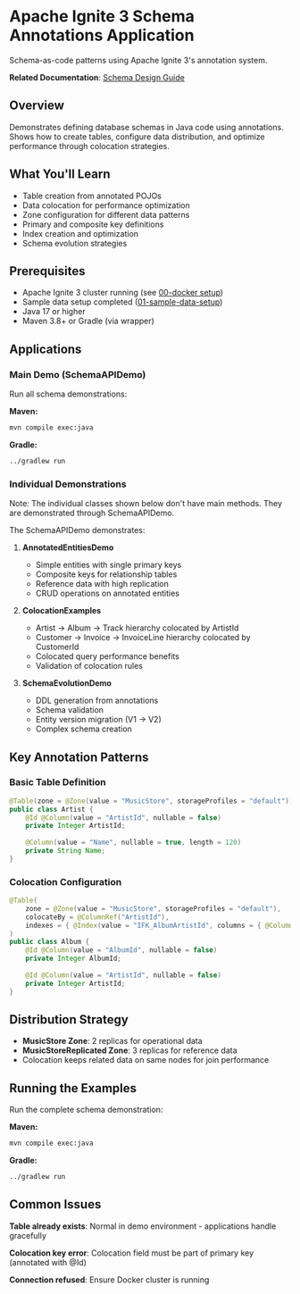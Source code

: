 # Apache Ignite 3 Schema Annotations Application

Schema-as-code patterns using Apache Ignite 3's annotation system.

**Related Documentation**: [Schema Design Guide](../../docs/02-schema-design/01-basic-annotations.md)

## Overview

Demonstrates defining database schemas in Java code using annotations. Shows how to create tables, configure data distribution, and optimize performance through colocation strategies.

## What You'll Learn

- Table creation from annotated POJOs
- Data colocation for performance optimization
- Zone configuration for different data patterns
- Primary and composite key definitions
- Index creation and optimization
- Schema evolution strategies

## Prerequisites

- Apache Ignite 3 cluster running (see [00-docker setup](../00-docker/README.md))
- Sample data setup completed ([01-sample-data-setup](../01-sample-data-setup/))
- Java 17 or higher
- Maven 3.8+ or Gradle (via wrapper)

## Applications

### Main Demo (SchemaAPIDemo)

Run all schema demonstrations:

**Maven:**
```bash
mvn compile exec:java
```

**Gradle:**
```bash
../gradlew run
```

### Individual Demonstrations

Note: The individual classes shown below don't have main methods. They are demonstrated through SchemaAPIDemo.

The SchemaAPIDemo demonstrates:

1. **AnnotatedEntitiesDemo**
   - Simple entities with single primary keys
   - Composite keys for relationship tables
   - Reference data with high replication
   - CRUD operations on annotated entities

2. **ColocationExamples**
   - Artist → Album → Track hierarchy colocated by ArtistId
   - Customer → Invoice → InvoiceLine hierarchy colocated by CustomerId
   - Colocated query performance benefits
   - Validation of colocation rules

3. **SchemaEvolutionDemo**
   - DDL generation from annotations
   - Schema validation
   - Entity version migration (V1 → V2)
   - Complex schema creation

## Key Annotation Patterns

### Basic Table Definition

```java
@Table(zone = @Zone(value = "MusicStore", storageProfiles = "default"))
public class Artist {
    @Id @Column(value = "ArtistId", nullable = false)
    private Integer ArtistId;
    
    @Column(value = "Name", nullable = true, length = 120)
    private String Name;
}
```

### Colocation Configuration

```java
@Table(
    zone = @Zone(value = "MusicStore", storageProfiles = "default"),
    colocateBy = @ColumnRef("ArtistId"),
    indexes = { @Index(value = "IFK_AlbumArtistId", columns = { @ColumnRef("ArtistId") }) }
)
public class Album {
    @Id @Column(value = "AlbumId", nullable = false)
    private Integer AlbumId;
    
    @Id @Column(value = "ArtistId", nullable = false)
    private Integer ArtistId;
}
```

## Distribution Strategy

- **MusicStore Zone**: 2 replicas for operational data
- **MusicStoreReplicated Zone**: 3 replicas for reference data
- Colocation keeps related data on same nodes for join performance

## Running the Examples

Run the complete schema demonstration:

**Maven:**
```bash
mvn compile exec:java
```

**Gradle:**
```bash
../gradlew run
```

## Common Issues

**Table already exists**: Normal in demo environment - applications handle gracefully

**Colocation key error**: Colocation field must be part of primary key (annotated with @Id)

**Connection refused**: Ensure Docker cluster is running
